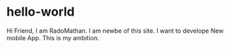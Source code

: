 # hello-world

Hi Friend,
  I am RadoMathan. I am newbe of this site.
  I want to develope New mobile App.
  This is my ambition.
